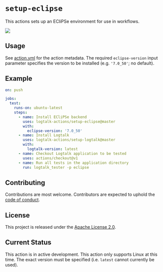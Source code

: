 # `setup-eclipse`

This actions sets up an ECliPSe environment for use in workflows.

![](https://github.com/logtalk-actions/setup-eclipse/workflows/Test/badge.svg)

## Usage

See [action.yml](action.yml) for the action metadata. The required `eclipse-version` input parameter specifies the version to be installed (e.g. `'7.0_50'`; no default).

## Example

```yml
on: push

jobs:
  test:
    runs-on: ubuntu-latest
    steps:
      - name: Install ECliPSe backend
        uses: logtalk-actions/setup-eclipse@master
        with:
          eclipse-version: '7.0_50'
      - name: Install Logtalk
        uses: logtalk-actions/setup-logtalk@master
        with:
          logtalk-version: latest
      - name: Checkout Logtalk application to be tested
        uses: actions/checkout@v1
      - name: Run all tests in the application directory
        run: logtalk_tester -p eclipse
```

## Contributing

Contributions are most welcome. Contributors are expected to uphold the [code of conduct](CODE_OF_CONDUCT.md).

## License

This project is released under the [Apache License 2.0](LICENSE).

## Current Status

This action is in active development. This action only supports Linux at this time. The exact version must be specified (i.e. `latest` cannot currently be used).
